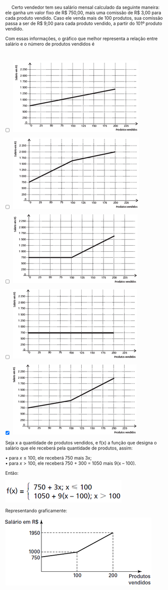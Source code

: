 

     Certo vendedor tem seu salário mensal calculado da seguinte maneira: ele ganha um valor fixo de R$ 750,00, mais uma comissão de R$ 3,00 para cada produto vendido. Caso ele venda mais de 100 produtos, sua comissão passa a ser de R$ 9,00 para cada produto vendido, a partir do 101º produto vendido.

Com essas informações, o gráfico que melhor representa a relação entre salário e o número de produtos vendidos é

 



- [ ] ![](bac68b26-6c79-e59f-c48f-b22afc1e8006.png)
- [ ] ![](f4ffbf88-ff49-fa28-c740-3ffac0ec7d67.png)
- [ ] ![](d37aa4bf-eff7-6491-0624-3ab304c08c68.png)
- [ ] ![](86499708-1a22-47f6-2b3f-a065e86001eb.png)
- [x] ![](80ed4230-806b-2834-e94a-143ae76040bb.png)


Seja x a quantidade de produtos vendidos, e f(x) a função que designa o salário que ele receberá pela quantidade de produtos, assim:

• para $x \leq 100$, ele receberá 750 mais 3x;\
• para $x > 100$, ele receberá 750 + 300 = 1050 mais 9(x – 100).

Então:

![](fa132573-c574-3c3f-1473-1533322b3862.png)

Representando graficamente:

![](6c51e508-4bfa-8774-343a-2ae822d97579.png)

        